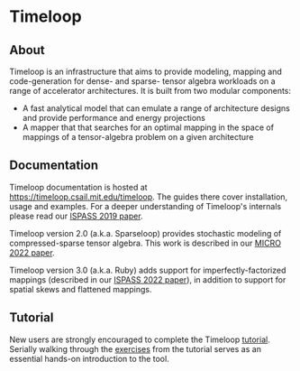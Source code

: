 # Timeloop

## About

Timeloop is an infrastructure that aims to provide modeling, mapping and code-generation for dense- and sparse- tensor algebra workloads on a range of accelerator architectures. It is built from two modular components:

* A fast analytical model that can emulate a range of architecture designs and provide performance and energy projections
* A mapper that that searches for an optimal mapping in the space of mappings of a tensor-algebra problem on a given architecture

## Documentation

Timeloop documentation is hosted at https://timeloop.csail.mit.edu/timeloop. The guides there cover installation, usage and examples.
For a deeper understanding of Timeloop's internals please read our [ISPASS 2019 paper](https://parashar.org/ispass19.pdf).

Timeloop version 2.0 (a.k.a. Sparseloop) provides stochastic modeling of compressed-sparse tensor algebra. This work is described in our [MICRO 2022 paper](https://www.computer.org/csdl/proceedings-article/micro/2022/627200b377/1HMSE23T13a).

Timeloop version 3.0 (a.k.a. Ruby) adds support for imperfectly-factorized mappings (described in our [ISPASS 2022 paper](https://ieeexplore.ieee.org/document/9804679)), in addition to support for spatial skews and flattened mappings.

## Tutorial

New users are strongly encouraged to complete the Timeloop [tutorial](https://accelergy.mit.edu/tutorial.html). Serially walking through the [exercises](https://github.com/Accelergy-Project/timeloop-accelergy-exercises/) from the tutorial serves as an essential hands-on introduction to the tool.
